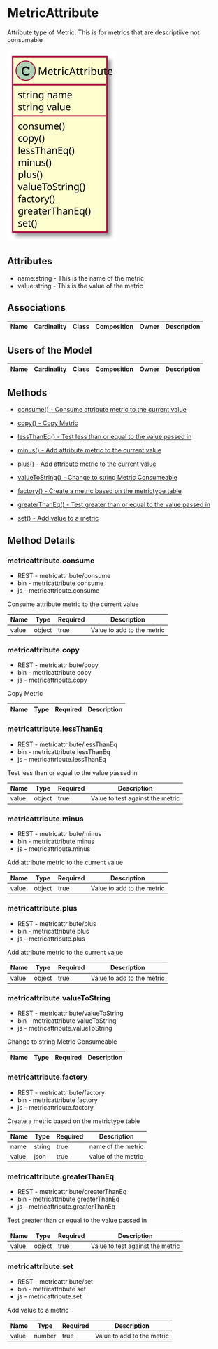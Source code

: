 # MetricAttribute

Attribute type of Metric. This is for metrics that are descriptiive not consumable

![Logical Diagram](./logical.svg)

## Attributes

* name:string - This is the name of the metric
* value:string - This is the value of the metric


## Associations

| Name | Cardinality | Class | Composition | Owner | Description |
| --- | --- | --- | --- | --- | --- |


## Users of the Model

| Name | Cardinality | Class | Composition | Owner | Description |
| --- | --- | --- | --- | --- | --- |





## Methods

* [consume() - Consume attribute metric to the current value](#Action-consume)

* [copy() - Copy Metric](#Action-copy)

* [lessThanEq() - Test less than or equal to the value passed in](#Action-lessThanEq)

* [minus() - Add attribute metric to the current value](#Action-minus)

* [plus() - Add attribute metric to the current value](#Action-plus)

* [valueToString() - Change to string Metric Consumeable](#Action-valueToString)

* [factory() - Create a metric based on the metrictype table](#Action-factory)

* [greaterThanEq() - Test greater than or equal to the value passed in](#Action-greaterThanEq)

* [set() - Add value to a metric](#Action-set)


<h2>Method Details</h2>
    
### metricattribute.consume
* REST - metricattribute/consume
* bin - metricattribute consume
* js - metricattribute.consume

Consume attribute metric to the current value

| Name | Type | Required | Description |
|---|---|---|---|
| value | object |true | Value to add to the metric |




### metricattribute.copy
* REST - metricattribute/copy
* bin - metricattribute copy
* js - metricattribute.copy

Copy Metric

| Name | Type | Required | Description |
|---|---|---|---|




### metricattribute.lessThanEq
* REST - metricattribute/lessThanEq
* bin - metricattribute lessThanEq
* js - metricattribute.lessThanEq

Test less than or equal to the value passed in

| Name | Type | Required | Description |
|---|---|---|---|
| value | object |true | Value to test against the metric |




### metricattribute.minus
* REST - metricattribute/minus
* bin - metricattribute minus
* js - metricattribute.minus

Add attribute metric to the current value

| Name | Type | Required | Description |
|---|---|---|---|
| value | object |true | Value to add to the metric |




### metricattribute.plus
* REST - metricattribute/plus
* bin - metricattribute plus
* js - metricattribute.plus

Add attribute metric to the current value

| Name | Type | Required | Description |
|---|---|---|---|
| value | object |true | Value to add to the metric |




### metricattribute.valueToString
* REST - metricattribute/valueToString
* bin - metricattribute valueToString
* js - metricattribute.valueToString

Change to string Metric Consumeable

| Name | Type | Required | Description |
|---|---|---|---|




### metricattribute.factory
* REST - metricattribute/factory
* bin - metricattribute factory
* js - metricattribute.factory

Create a metric based on the metrictype table

| Name | Type | Required | Description |
|---|---|---|---|
| name | string |true | name of the metric |
| value | json |true | value of the metric |




### metricattribute.greaterThanEq
* REST - metricattribute/greaterThanEq
* bin - metricattribute greaterThanEq
* js - metricattribute.greaterThanEq

Test greater than or equal to the value passed in

| Name | Type | Required | Description |
|---|---|---|---|
| value | object |true | Value to test against the metric |




### metricattribute.set
* REST - metricattribute/set
* bin - metricattribute set
* js - metricattribute.set

Add value to a metric

| Name | Type | Required | Description |
|---|---|---|---|
| value | number |true | Value to add to the metric |





